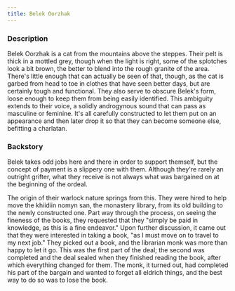 ```yaml
---
title: Belek Oorzhak
---
```


### Description

Belek Oorzhak is a cat from the mountains above the steppes. Their pelt is thick in a mottled grey, though when the light is right, some of the splotches look a bit brown, the better to blend into the rough granite of the area. There's little enough that can actually be seen of that, though, as the cat is garbed from head to toe in clothes that have seen better days, but are certainly tough and functional. They also serve to obscure Belek's form, loose enough to keep them from being easily identified. This ambiguity extends to their voice, a solidly androgynous sound that can pass as masculine or feminine. It's all carefully constructed to let them put on an appearance and then later drop it so that they can become someone else, befitting a charlatan.

### Backstory

Belek takes odd jobs here and there in order to support themself, but the concept of payment is a slippery one with them. Although they're rarely an outright grifter, what they receive is not always what was bargained on at the beginning of the ordeal.

The origin of their warlock nature springs from this. They were hired to help move the khiidiin nomyn san, the monastery library, from its old building to the newly constructed one. Part way through the process, on seeing the fineness of the books, they requested that they "simply be paid in knowledge, as this is a fine endeavor." Upon further discussion, it came out that they were interested in taking a book, "as I must move on to travel to my next job." They picked out a book, and the librarian monk was more than happy to let it go. This was the first part of the deal; the second was completed and the deal sealed when they finished reading the book, after which everything changed for them. The monk, it turned out, had completed his part of the bargain and wanted to forget all eldrich things, and the best way to do so was to lose the book.
